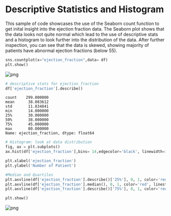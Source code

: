 # Descriptive Statistics and Histogram

This sample of code showcases the use of the Seaborn count function to get inital insight into the ejection fraction data. The Seaborn plot shows that the data looks not quite normal which lead to the use of descriptive stats and a histogram to look further into the distribution of the data. After further inspection, you can see that the data is skewed, showing majority of patients have abnormal ejection fractions (below 55).


```python
sns.countplot(x="ejection_fraction",data= df)
plt.show()
```




![png](seaborn_stats_files/seaborn_stats_1_0.png)




```python
# descriptive stats for ejection_fraction
df['ejection_fraction'].describe()
```




    count    299.000000
    mean      38.083612
    std       11.834841
    min       14.000000
    25%       30.000000
    50%       38.000000
    75%       45.000000
    max       80.000000
    Name: ejection_fraction, dtype: float64




```python
# Histogram: look at data distribution 
fig, ax = plt.subplots()
ax.hist(df['ejection_fraction'],bins= 14,edgecolor='black', linewidth=1.2, align= 'mid')

plt.xlabel('ejection_fraction')
plt.ylabel('Number of Patient')

#Median and Quartiles
plt.axvline(df['ejection_fraction'].describe()['25%'], 0, 1, color='red', linestyle='--')
plt.axvline(df['ejection_fraction'].median(), 0, 1, color='red', linestyle='-')
plt.axvline(df['ejection_fraction'].describe()['75%'], 0, 1, color='red', linestyle='--')

plt.show()
```




![png](seaborn_stats_files/seaborn_stats_3_0.png)


